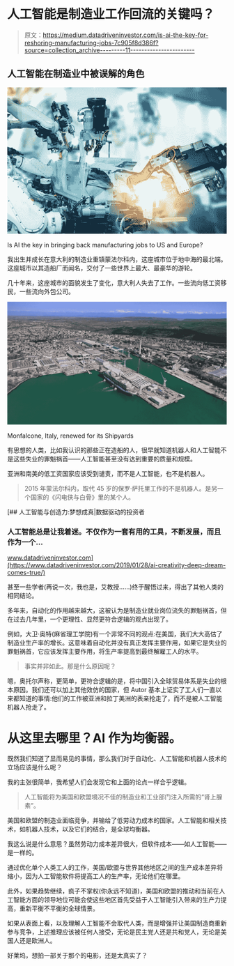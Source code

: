 # 人工智能是制造业工作回流的关键吗？

> 原文：<https://medium.datadriveninvestor.com/is-ai-the-key-for-reshoring-manufacturing-jobs-7c905f8d386f?source=collection_archive---------11----------------------->

## 人工智能在制造业中被误解的角色

![](img/9ddea90dc2aa33d5a9674724a6b552f5.png)

Is AI the key in bringing back manufacturing jobs to US and Europe?

我出生并成长在意大利的制造业重镇蒙法尔科内，这座城市位于地中海的最北端。这座城市以其造船厂而闻名，交付了一些世界上最大、最豪华的游轮。

几十年来，这座城市的面貌发生了变化，意大利人失去了工作。一些流向低工资移民，一些流向外包公司。

![](img/eae2d15f3837fccc60e67590b5459a58.png)

Monfalcone, Italy, renewed for its Shipyards

有思想的人类，比如我认识的那些正在造船的人，很早就知道机器人和人工智能不是这些失业的罪魁祸首——人工智能甚至没有达到重要的质量和规模。

亚洲和南美的低工资国家应该受到谴责，而不是人工智能，也不是机器人。

> 2015 年蒙法尔科内，取代 45 岁的保罗·萨托里工作的不是机器人。是另一个国家的《闪电侠与白骨》里的某个人。

[](https://www.datadriveninvestor.com/2019/01/28/ai-creativity-deep-dream-comes-true/) [## 人工智能与创造力:梦想成真|数据驱动的投资者

### 人工智能总是让我着迷。不仅作为一套有用的工具，不断发展，而且作为一个…

www.datadriveninvestor.com](https://www.datadriveninvestor.com/2019/01/28/ai-creativity-deep-dream-comes-true/) 

甚至一些学者(再说一次，我也是，艾教授……)终于醒悟过来，得出了其他人类的相同结论。

多年来，自动化的作用越来越大，这被认为是制造业就业岗位流失的罪魁祸首，但在过去几年里，一个更理性、显然更符合逻辑的观点出现了。

例如，大卫·奥特(麻省理工学院)有一个非常不同的观点:在美国，我们大大高估了制造业生产率的增长。这意味着自动化并没有真正发挥主要作用，如果它是失业的罪魁祸首，它应该发挥主要作用，将生产率提高到最终解雇工人的水平。

> 事实并非如此。那是什么原因呢？

嗯，奥托尔声称，更简单，更符合逻辑的是，将中国引入全球贸易体系是失业的根本原因。我们还可以加上其他效仿的国家，但 Autor 基本上证实了工人们一直以来都知道的事情:他们的工作被亚洲和拉丁美洲的表亲抢走了，而不是被人工智能机器人抢走了。

# 从这里去哪里？AI 作为均衡器。

既然我们知道了显而易见的事情，那么我们对于自动化、人工智能和机器人技术的立场应该是什么呢？

我的主张很简单，我希望人们会发现它和上面的论点一样合乎逻辑。

> 人工智能将为美国和欧盟境况不佳的制造业和工业部门注入所需的“肾上腺素”。

美国和欧盟的制造业面临竞争，并输给了低劳动力成本的国家。人工智能和相关技术，如机器人技术，以及它们的结合，是全球均衡器。

我这么说是什么意思？虽然劳动力成本差异很大，但软件成本——如人工智能——是一样的。

通过优化单个人类工人的工作，美国/欧盟与世界其他地区之间的生产成本差异将缩小，因为人工智能软件将提高工人的生产率，无论他们在哪里。

此外，如果趋势继续，疯子不掌权(你永远不知道)，美国和欧盟的推动和当前在人工智能方面的领导地位可能会使这些地区首先受益于人工智能引入带来的生产力提高，重新平衡不平衡的全球情景。

如果从表面上看，以及理解人工智能不会取代人类，而是增强并让美国制造商重新参与竞争，上述推理应该被任何人接受，无论是民主党人还是共和党人，无论是美国人还是欧洲人。

好莱坞，想拍一部关于那个的电影，还是太真实了？